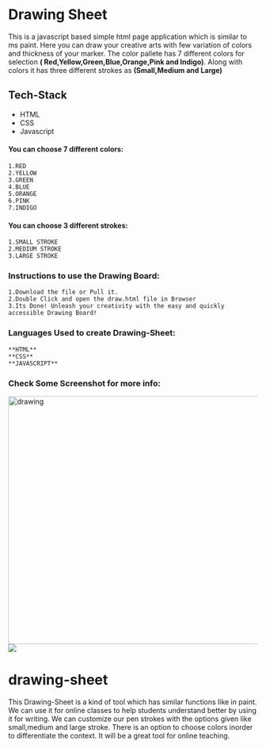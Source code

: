 
# Drawing Sheet 
This is a javascript based simple html page application which is similar to ms paint.
Here you can draw your creative arts with few variation of colors and thickness of your marker.
The color pallete has 7 different colors for selection **( Red,Yellow,Green,Blue,Orange,Pink and Indigo)**. Along with colors it has three different strokes as **(Small,Medium and Large)**
<br>

## Tech-Stack
- HTML
- CSS
- Javascript

#### You can choose 7 different colors:
    1.RED
    2.YELLOW
    3.GREEN
    4.BLUE
    5.ORANGE
    6.PINK
    7.INDIGO
#### You can choose 3 different strokes:
    1.SMALL STROKE
    2.MEDIUM STROKE
    3.LARGE STROKE
### Instructions to use the Drawing Board:
    1.Download the file or Pull it.
    2.Double Click and open the draw.html file in Browser
    3.Its Done! Unleash your creativity with the easy and quickly accessible Drawing Board!
    
### Languages Used to create Drawing-Sheet:
    **HTML**
    **CSS**
    **JAVASCRIPT**
### Check Some Screenshot for more info:
<img src="https://lifecode.imfast.io/Draw.png" alt="drawing" width="800" height="500"/>
<img src="https://github.com/anshumyname/drawing-sheet/blob/master/img.jpg">


# drawing-sheet

This Drawing-Sheet is a kind of tool which has similar functions like in paint.
We can use it for online classes to help students understand better by using it for writing.
We can customize our pen strokes with the options given like small,medium and large stroke.
There is an option to choose colors inorder to differentiate the context.
It will be a great tool for online teaching.
